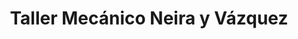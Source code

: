 ---
title: "Taller Mecánico Neira y Vázquez"
url: /camponaraya/taller-mecanico-neira-y-vazquez/
shop: reparación de automóviles
---